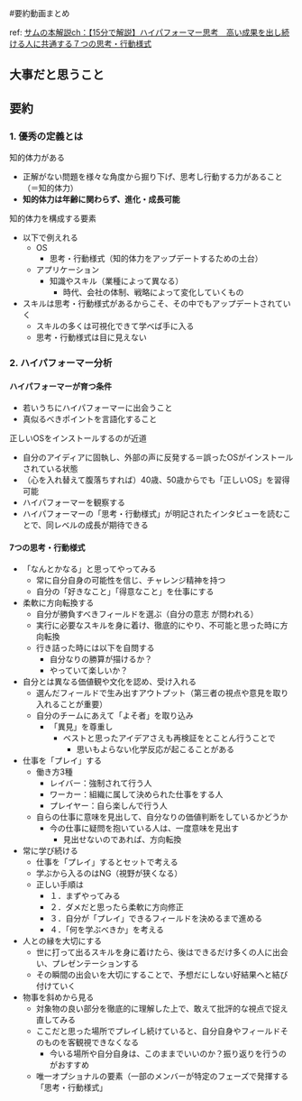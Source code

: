 #要約動画まとめ 

ref: [サムの本解説ch：【15分で解説】ハイパフォーマー思考　高い成果を出し続ける人に共通する７つの思考・行動様式](https://www.youtube.com/watch?v=iPEUOM55Jus)

## 大事だと思うこと


## 要約

### 1. 優秀の定義とは

知的体力がある
- 正解がない問題を様々な角度から掘り下げ、思考し行動する力があること（＝知的体力）
- **知的体力は年齢に関わらず、進化・成長可能**

知的体力を構成する要素
- 以下で例えれる
	- OS
		- 思考・行動様式（知的体力をアップデートするための土台）
	- アプリケーション
		- 知識やスキル（業種によって異なる）
			- 時代、会社の体制、戦略によって変化していくもの
- スキルは思考・行動様式があるからこそ、その中でもアップデートされていく
	- スキルの多くは可視化できて学べば手に入る
	- 思考・行動様式は目に見えない

### 2. ハイパフォーマー分析

#### ハイパフォーマーが育つ条件
- 若いうちにハイパフォーマーに出会うこと
- 真似るべきポイントを言語化すること

正しいOSをインストールするのが近道
- 自分のアイディアに固執し、外部の声に反発する＝誤ったOSがインストールされている状態
- （心を入れ替えて腹落ちすれば）40歳、50歳からでも「正しいOS」を習得可能
- ハイパフォーマーを観察する
- ハイパフォーマーの「思考・行動様式」が明記されたインタビューを読むことで、同レベルの成長が期待できる

#### 7つの思考・行動様式

- 「なんとかなる」と思ってやってみる
	- 常に自分自身の可能性を信じ、チャレンジ精神を持つ
	- 自分の「好きなこと」「得意なこと」を仕事にする
- 柔軟に方向転換する
	- 自分が勝負すべきフィールドを選ぶ（自分の意志 が問われる）
	- 実行に必要なスキルを身に着け、徹底的にやり、不可能と思った時に方向転換
	- 行き詰った時には以下を自問する
		- 自分なりの勝算が描けるか？
		- やっていて楽しいか？
- 自分とは異なる価値観や文化を認め、受け入れる
	- 選んだフィールドで生み出すアウトプット（第三者の視点や意見を取り入れることが重要）
	- 自分のチームにあえて「よそ者」を取り込み
		- 「異見」を尊重し
			- ベストと思ったアイデアさえも再検証をとことん行うことで
				- 思いもよらない化学反応が起こることがある
- 仕事を「プレイ」する
	- 働き方3種
		- レイバー：強制されて行う人
		- ワーカー：組織に属して決められた仕事をする人
		- プレイヤー：自ら楽しんで行う人
	- 自らの仕事に意味を見出して、自分なりの価値判断をしているかどうか
		- 今の仕事に疑問を抱いている人は、一度意味を見出す
			- 見出せないのであれば、方向転換
- 常に学び続ける
	- 仕事を「プレイ」するとセットで考える
	- 学ぶから入るのはNG（視野が狭くなる）
	- 正しい手順は
		- １．まずやってみる
		- ２．ダメだと思ったら柔軟に方向修正
		- ３．自分が「プレイ」できるフィールドを決めるまで進める
		- ４．「何を学ぶべきか」を考える
- 人との縁を大切にする
	- 世に打って出るスキルを身に着けたら、後はできるだけ多くの人に出会い、プレゼンテーションする
	- その瞬間の出会いを大切にすることで、予想だにしない好結果へと結び付けていく
- 物事を斜めから見る
	- 対象物の良い部分を徹底的に理解した上で、敢えて批評的な視点で捉え直してみる
	- ここだと思った場所でプレイし続けていると、自分自身やフィールドそのものを客観視できなくなる
		- 今いる場所や自分自身は、このままでいいのか？振り返りを行うのがおすすめ
	- 唯一オプショナルの要素（一部のメンバーが特定のフェーズで発揮する「思考・行動様式」